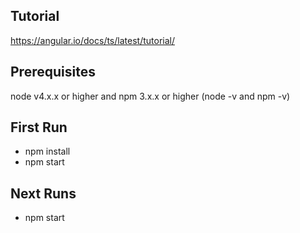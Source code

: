 ## Tutorial
https://angular.io/docs/ts/latest/tutorial/


## Prerequisites

node v4.x.x or higher and npm 3.x.x or higher (node -v and npm -v)

## First Run
* npm install
* npm start

## Next Runs
* npm start